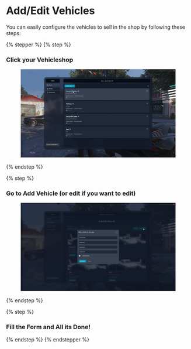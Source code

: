 # Add/Edit Vehicles

You can easily configure the vehicles to sell in the shop by following these steps:

{% stepper %}
{% step %}
### Click your Vehicleshop

<figure><img src="../../../.gitbook/assets/image (10).png" alt=""><figcaption></figcaption></figure>
{% endstep %}

{% step %}
### Go to Add Vehicle (or edit if you want to edit)

<figure><img src="../../../.gitbook/assets/image (9).png" alt=""><figcaption></figcaption></figure>
{% endstep %}

{% step %}
### Fill the Form and All its Done!
{% endstep %}
{% endstepper %}
